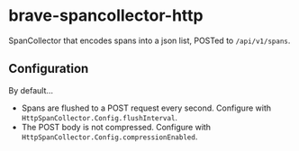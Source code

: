 # brave-spancollector-http #

SpanCollector that encodes spans into a json list, POSTed to `/api/v1/spans`.

## Configuration ##

By default...

* Spans are flushed to a POST request every second. Configure with `HttpSpanCollector.Config.flushInterval`.
* The POST body is not compressed. Configure with `HttpSpanCollector.Config.compressionEnabled`.
